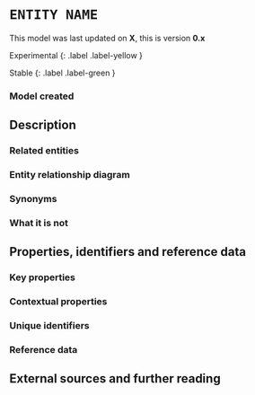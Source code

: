 # `ENTITY NAME`
This model was last updated on **X**, this is version **0.x**

Experimental
{: .label .label-yellow }

Stable
{: .label .label-green }

### Model created

## Description

### Related entities

### Entity relationship diagram

### Synonyms

### What it is not

## Properties, identifiers and reference data

### Key properties

### Contextual properties

### Unique identifiers

### Reference data

## External sources and further reading
